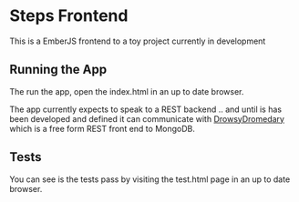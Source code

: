 Steps Frontend
==============

This is a EmberJS frontend to a toy project currently in development

Running the App
---------------

The run the app, open the index.html in an up to date browser.

The app currently expects to speak to a REST backend .. and until is has been developed and defined it can communicate with [DrowsyDromedary](https://github.com/zuk/DrowsyDromedary.git) which is a free form REST front end to MongoDB.

Tests
-----

You can see is the tests pass by visiting the test.html page in an up to date browser.


